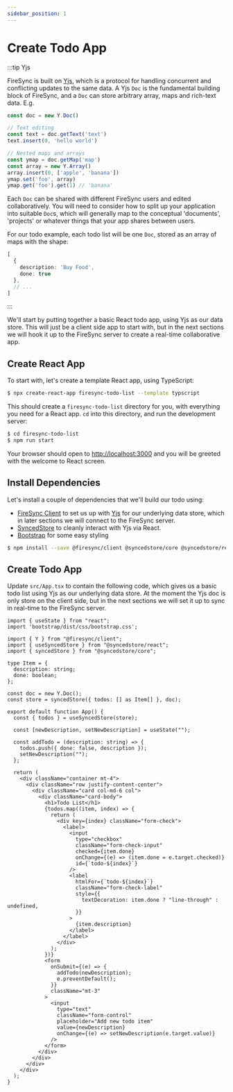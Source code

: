 ```yaml
---
sidebar_position: 1
---
```


# Create Todo App

:::tip Yjs

FireSync is built on [Yjs](https://github.com/yjs/yjs), which is a protocol for handling concurrent and conflicting updates to the same data. A Yjs `Doc` is the fundamental building block of FireSync, and a `Doc` can store arbitrary array, maps and rich-text data. E.g.

```ts
const doc = new Y.Doc()

// Text editing
const text = doc.getText('text')
text.insert(0, 'hello world')

// Nested maps and arrays
const ymap = doc.getMap('map')
const array = new Y.Array()
array.insert(0, ['apple', 'banana'])
ymap.set('foo', array)
ymap.get('foo').get(1) // 'banana'
```

Each `Doc` can be shared with different FireSync users and edited collaboratively. You will need to consider how to split up your application into suitable `Doc`s, which will generally map to the conceptual 'documents', 'projects' or whatever things that your app shares between users.

For our todo example, each todo list will be one `Doc`, stored as an array of maps with the shape:

```ts
[
  {
    description: 'Buy Food',
    done: true
  },
  // ...
]
```

:::

We'll start by putting together a basic React todo app, using Yjs as our data store. This will just be a client side app to start with, but in the next sections we will hook it up to the FireSync server to create a real-time collaborative app.

## Create React App

To start with, let's create a template React app, using TypeScript:

```sh
$ npx create-react-app firesync-todo-list --template typscript
```

This should create a `firesync-todo-list` directory for you, with everything you need for a React app. `cd` into this directory, and run the development server:

```sh
$ cd firesync-todo-list
$ npm run start
```

Your browser should open to [http://localhost:3000](http://localhost:3000) and you will be greeted with the welcome to React screen.

## Install Dependencies

Let's install a couple of dependencies that we'll build our todo using:

* [FireSync Client](../category/firesync-client) to set us up with [Yjs](https://github.com/yjs/yjs) for our underlying data store, which in later sections we will connect to the FireSync server.
* [SyncedStore](https://syncedstore.org/docs/) to cleanly interact with Yjs via React.
* [Bootstrap](https://getbootstrap.com/) for some easy styling

```sh
$ npm install --save @firesync/client @syncedstore/core @syncedstore/react bootstrap
```

## Create Todo App

Update `src/App.tsx` to contain the following code, which gives us a basic todo list using Yjs as our underlying data store. At the moment the Yjs doc is only store on the client side, but in the next sections we will set it up to sync in real-time to the FireSync server.

```tsx title=src/App.tsx
import { useState } from "react";
import 'bootstrap/dist/css/bootstrap.css';

import { Y } from "@firesync/client";
import { useSyncedStore } from "@syncedstore/react";
import { syncedStore } from "@syncedstore/core";

type Item = {
  description: string;
  done: boolean;
};

const doc = new Y.Doc();
const store = syncedStore({ todos: [] as Item[] }, doc);

export default function App() {
  const { todos } = useSyncedStore(store);

  const [newDescription, setNewDescription] = useState("");

  const addTodo = (description: string) => {
    todos.push({ done: false, description });
    setNewDescription("");
  };

  return (
    <div className="container mt-4">
      <div className="row justify-content-center">
        <div className="card col-md-6 col">
          <div className="card-body">
            <h1>Todo List</h1>
            {todos.map((item, index) => {
              return (
                <div key={index} className="form-check">
                  <label>
                    <input
                      type="checkbox"
                      className="form-check-input"
                      checked={item.done}
                      onChange={(e) => (item.done = e.target.checked)}
                      id={`todo-${index}`}
                    />
                    <label
                      htmlFor={`todo-${index}`}
                      className="form-check-label"
                      style={{
                        textDecoration: item.done ? "line-through" : undefined,
                      }}
                    >
                      {item.description}
                    </label>
                  </label>
                </div>
              );
            })}
            <form
              onSubmit={(e) => {
                addTodo(newDescription);
                e.preventDefault();
              }}
              className="mt-3"
            >
              <input
                type="text"
                className="form-control"
                placeholder="Add new todo item"
                value={newDescription}
                onChange={(e) => setNewDescription(e.target.value)}
              />
            </form>
          </div>
        </div>
      </div>
    </div>
  );
}
```